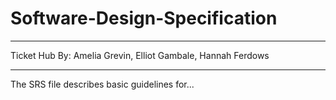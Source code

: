 # Software-Design-Specification
***
Ticket Hub
By: Amelia Grevin, Elliot Gambale, Hannah Ferdows 
***
The SRS file describes basic guidelines for...
